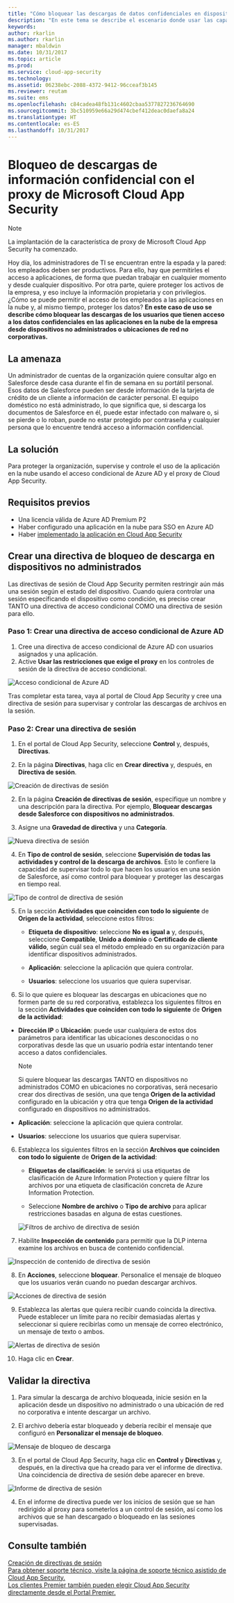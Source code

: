 ```yaml
---
title: "Cómo bloquear las descargas de datos confidenciales en dispositivos no administrados con el proxy de Cloud App Security | Microsoft Docs"
description: "En este tema se describe el escenario donde usar las capacidades del proxy de Azure AD para proteger la organización de descargas de datos confidenciales con dispositivos no administrados."
keywords: 
author: rkarlin
ms.author: rkarlin
manager: mbaldwin
ms.date: 10/31/2017
ms.topic: article
ms.prod: 
ms.service: cloud-app-security
ms.technology: 
ms.assetid: 06238ebc-2088-4372-9412-96cceaf3b145
ms.reviewer: reutam
ms.suite: ems
ms.openlocfilehash: c84cadea48fb131c4602cbaa5377827236764690
ms.sourcegitcommit: 3bc510959e66a29d474cbef412deac0daefa8a24
ms.translationtype: HT
ms.contentlocale: es-ES
ms.lasthandoff: 10/31/2017
---
```

# <a name="blocking-downloads-of-sensitive-information-using-the-microsoft-cloud-app-security-proxy"></a>Bloqueo de descargas de información confidencial con el proxy de Microsoft Cloud App Security

> [!NOTE]
> La implantación de la característica de proxy de Microsoft Cloud App Security ha comenzado.

Hoy día, los administradores de TI se encuentran entre la espada y la pared: los empleados deben ser productivos. Para ello, hay que permitirles el acceso a aplicaciones, de forma que puedan trabajar en cualquier momento y desde cualquier dispositivo. Por otra parte, quiere proteger los activos de la empresa, y eso incluye la información propietaria y con privilegios. ¿Cómo se puede permitir el acceso de los empleados a las aplicaciones en la nube y, al mismo tiempo, proteger los datos? **En este caso de uso se describe cómo bloquear las descargas de los usuarios que tienen acceso a los datos confidenciales en las aplicaciones en la nube de la empresa desde dispositivos no administrados o ubicaciones de red no corporativas.**


## <a name="the-threat"></a>La amenaza
Un administrador de cuentas de la organización quiere consultar algo en Salesforce desde casa durante el fin de semana en su portátil personal. Esos datos de Salesforce pueden ser desde información de la tarjeta de crédito de un cliente a información de carácter personal. El equipo doméstico no está administrado, lo que significa que, si descarga los documentos de Salesforce en él, puede estar infectado con malware o, si se pierde o lo roban, puede no estar protegido por contraseña y cualquier persona que lo encuentre tendrá acceso a información confidencial. 

## <a name="the-solution"></a>La solución
Para proteger la organización, supervise y controle el uso de la aplicación en la nube usando el acceso condicional de Azure AD y el proxy de Cloud App Security.  

## <a name="prerequisites"></a>Requisitos previos

- Una licencia válida de Azure AD Premium P2
- Haber configurado una aplicación en la nube para SSO en Azure AD  
- Haber [implementado la aplicación en Cloud App Security](proxy-deployment-aad.md)

## <a name="create-a-block-download-policy-for-unmanaged-devices"></a>Crear una directiva de bloqueo de descarga en dispositivos no administrados  

Las directivas de sesión de Cloud App Security permiten restringir aún más una sesión según el estado del dispositivo. Cuando quiera controlar una sesión especificando el dispositivo como condición, es preciso crear TANTO una directiva de acceso condicional COMO una directiva de sesión para ello.  

### <a name="step-1-create-an-azure-ad-conditional-access-policy"></a>Paso 1: Crear una directiva de acceso condicional de Azure AD

1. Cree una directiva de acceso condicional de Azure AD con usuarios asignados y una aplicación.
2. Active **Usar las restricciones que exige el proxy** en los controles de sesión de la directiva de acceso condicional.   

 ![Acceso condicional de Azure AD](./media/proxy-deploy-restrictions-aad.png)

Tras completar esta tarea, vaya al portal de Cloud App Security y cree una directiva de sesión para supervisar y controlar las descargas de archivos en la sesión.

### <a name="step-2-create-a-session-policy"></a>Paso 2: Crear una directiva de sesión

1. En el portal de Cloud App Security, seleccione **Control** y, después, **Directivas**. 

2. En la página **Directivas**, haga clic en **Crear directiva** y, después, en **Directiva de sesión**.
 
 ![Creación de directivas de sesión](./media/create-session-policy.png)

2. En la página **Creación de directivas de sesión**, especifique un nombre y una descripción para la directiva. Por ejemplo, **Bloquear descargas desde Salesforce con dispositivos no administrados**.

3. Asigne una **Gravedad de directiva** y una **Categoría**.

 ![Nueva directiva de sesión](./media/new-session-policy.png)

4. En **Tipo de control de sesión**, seleccione **Supervisión de todas las actividades y control de la descarga de archivos**. Esto le confiere la capacidad de supervisar todo lo que hacen los usuarios en una sesión de Salesforce, así como control para bloquear y proteger las descargas en tiempo real.

 ![Tipo de control de directiva de sesión](./media/session-policy-control-type.png)

5.  En la sección **Actividades que coinciden con todo lo siguiente** de **Origen de la actividad**, seleccione estos filtros: 
    
    - **Etiqueta de dispositivo**: seleccione **No es igual a** y, después, seleccione **Compatible**, **Unido a dominio** o **Certificado de cliente válido**, según cuál sea el método empleado en su organización para identificar dispositivos administrados. 
    
    - **Aplicación**: seleccione la aplicación que quiera controlar.  

    - **Usuarios**: seleccione los usuarios que quiera supervisar.  
    
7. Si lo que quiere es bloquear las descargas en ubicaciones que no formen parte de su red corporativa, establezca los siguientes filtros en la sección **Actividades que coinciden con todo lo siguiente** de **Origen de la actividad**: 

  - **Dirección IP** o **Ubicación**: puede usar cualquiera de estos dos parámetros para identificar las ubicaciones desconocidas o no corporativas desde las que un usuario podría estar intentando tener acceso a datos confidenciales.

     > [!NOTE]
     > Si quiere bloquear las descargas TANTO en dispositivos no administrados COMO en ubicaciones no corporativas, será necesario crear dos directivas de sesión, una que tenga **Origen de la actividad** configurado en la ubicación y otra que tenga **Origen de la actividad** configurado en dispositivos no administrados.
 
   - **Aplicación**: seleccione la aplicación que quiera controlar.    
   
   - **Usuarios**: seleccione los usuarios que quiera supervisar.  

6. Establezca los siguientes filtros en la sección **Archivos que coinciden con todo lo siguiente** de **Origen de la actividad**: 
   
    - **Etiquetas de clasificación**: le servirá si usa etiquetas de clasificación de Azure Information Protection y quiere filtrar los archivos por una etiqueta de clasificación concreta de Azure Information Protection.
   
    - Seleccione **Nombre de archivo** o **Tipo de archivo** para aplicar restricciones basadas en alguna de estas cuestiones.
 
     ![Filtros de archivo de directiva de sesión](./media/session-policy-file-filters.png)

7. Habilite **Inspección de contenido** para permitir que la DLP interna examine los archivos en busca de contenido confidencial. 

 ![Inspección de contenido de directiva de sesión](./media/session-policy-content-inspection.png)

8. En **Acciones**, seleccione **bloquear**. Personalice el mensaje de bloqueo que los usuarios verán cuando no puedan descargar archivos.  

 ![Acciones de directiva de sesión](./media/session-policy-actions.png)

9. Establezca las alertas que quiera recibir cuando coincida la directiva. Puede establecer un límite para no recibir demasiadas alertas y seleccionar si quiere recibirlas como un mensaje de correo electrónico, un mensaje de texto o ambos.

 ![Alertas de directiva de sesión](./media/session-policy-alert.png)


10. Haga clic en **Crear**.  
 

## <a name="validate-your-policy"></a>Validar la directiva 

1. Para simular la descarga de archivo bloqueada, inicie sesión en la aplicación desde un dispositivo no administrado o una ubicación de red no corporativa e intente descargar un archivo. 

2. El archivo debería estar bloqueado y debería recibir el mensaje que configuró en **Personalizar el mensaje de bloqueo**. 

  ![Mensaje de bloqueo de descarga](./media/block-download-message.png)

3. En el portal de Cloud App Security, haga clic en **Control** y **Directivas** y, después, en la directiva que ha creado para ver el informe de directiva. Una coincidencia de directiva de sesión debe aparecer en breve. 
 
  ![Informe de directiva de sesión](./media/session-policy-report.png)

4. En el informe de directiva puede ver los inicios de sesión que se han redirigido al proxy para someterlos a un control de sesión, así como los archivos que se han descargado o bloqueado en las sesiones supervisadas.

  
## <a name="see-also"></a>Consulte también  
[Creación de directivas de sesión](session-policy-aad.md)   
[Para obtener soporte técnico, visite la página de soporte técnico asistido de Cloud App Security.](http://support.microsoft.com/oas/default.aspx?prid=16031)   
[Los clientes Premier también pueden elegir Cloud App Security directamente desde el Portal Premier.](https://premier.microsoft.com/)  
  
  